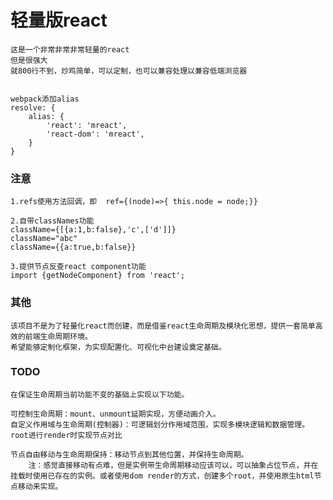 # 轻量版react

	这是一个非常非常非常轻量的react
	但是很强大
	就800行不到，炒鸡简单，可以定制，也可以兼容处理以兼容低端浏览器


	webpack添加alias
	resolve: {
		alias: {
			'react': 'mreact',
			'react-dom': 'mreact',
		}
	}

### 注意

	1.refs使用方法回调，即  ref={(node)=>{ this.node = node;}}

	2.自带classNames功能
	className={[{a:1,b:false},'c',['d']]}
	className="abc"
	className={{a:true,b:false}}

	3.提供节点反查react component功能
	import {getNodeComponent} from 'react';

### 其他

	该项目不是为了轻量化react而创建，而是借鉴react生命周期及模块化思想，提供一套简单高效的前端生命周期环境。
	希望能够定制化框架，为实现配置化、可视化中台建设奠定基础。


### TODO

	在保证生命周期当前功能不变的基础上实现以下功能。

	可控制生命周期：mount、unmount延期实现，方便动画介入。
	自定义作用域与生命周期(控制器)：可逻辑划分作用域范围，实现多模块逻辑和数据管理。
	root进行render时实现节点对比

	节点自由移动与生命周期保持：移动节点到其他位置，并保持生命周期。
		注：感觉直接移动有点难，但是实例带生命周期移动应该可以，可以抽象占位节点，并在挂载时使用已存在的实例。或者使用dom render的方式，创建多个root，并使用原生html节点移动来实现。

